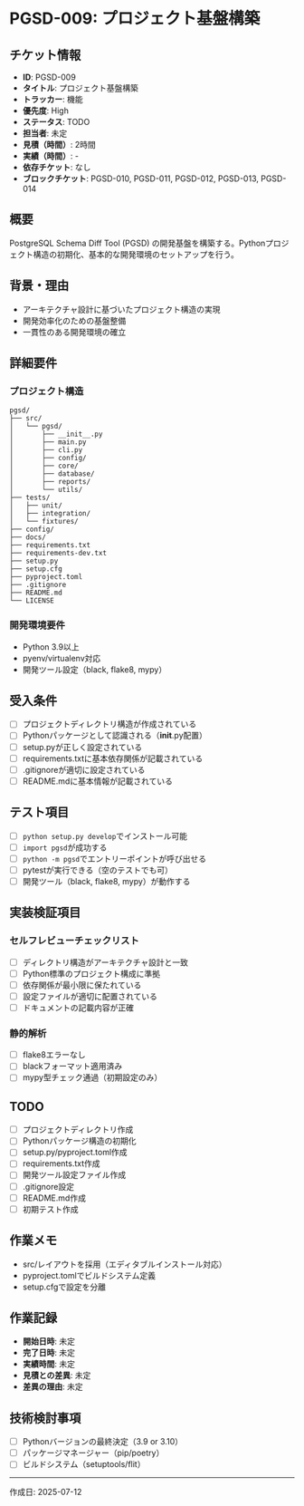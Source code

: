 # PGSD-009: プロジェクト基盤構築

## チケット情報
- **ID**: PGSD-009
- **タイトル**: プロジェクト基盤構築
- **トラッカー**: 機能
- **優先度**: High
- **ステータス**: TODO
- **担当者**: 未定
- **見積（時間）**: 2時間
- **実績（時間）**: -
- **依存チケット**: なし
- **ブロックチケット**: PGSD-010, PGSD-011, PGSD-012, PGSD-013, PGSD-014

## 概要
PostgreSQL Schema Diff Tool (PGSD) の開発基盤を構築する。Pythonプロジェクト構造の初期化、基本的な開発環境のセットアップを行う。

## 背景・理由
- アーキテクチャ設計に基づいたプロジェクト構造の実現
- 開発効率化のための基盤整備
- 一貫性のある開発環境の確立

## 詳細要件
### プロジェクト構造
```
pgsd/
├── src/
│   └── pgsd/
│       ├── __init__.py
│       ├── main.py
│       ├── cli.py
│       ├── config/
│       ├── core/
│       ├── database/
│       ├── reports/
│       └── utils/
├── tests/
│   ├── unit/
│   ├── integration/
│   └── fixtures/
├── config/
├── docs/
├── requirements.txt
├── requirements-dev.txt
├── setup.py
├── setup.cfg
├── pyproject.toml
├── .gitignore
├── README.md
└── LICENSE
```

### 開発環境要件
- Python 3.9以上
- pyenv/virtualenv対応
- 開発ツール設定（black, flake8, mypy）

## 受入条件
- [ ] プロジェクトディレクトリ構造が作成されている
- [ ] Pythonパッケージとして認識される（__init__.py配置）
- [ ] setup.pyが正しく設定されている
- [ ] requirements.txtに基本依存関係が記載されている
- [ ] .gitignoreが適切に設定されている
- [ ] README.mdに基本情報が記載されている

## テスト項目
- [ ] `python setup.py develop`でインストール可能
- [ ] `import pgsd`が成功する
- [ ] `python -m pgsd`でエントリーポイントが呼び出せる
- [ ] pytestが実行できる（空のテストでも可）
- [ ] 開発ツール（black, flake8, mypy）が動作する

## 実装検証項目
### セルフレビューチェックリスト
- [ ] ディレクトリ構造がアーキテクチャ設計と一致
- [ ] Python標準のプロジェクト構成に準拠
- [ ] 依存関係が最小限に保たれている
- [ ] 設定ファイルが適切に配置されている
- [ ] ドキュメントの記載内容が正確

### 静的解析
- [ ] flake8エラーなし
- [ ] blackフォーマット適用済み
- [ ] mypy型チェック通過（初期設定のみ）

## TODO
- [ ] プロジェクトディレクトリ作成
- [ ] Pythonパッケージ構造の初期化
- [ ] setup.py/pyproject.toml作成
- [ ] requirements.txt作成
- [ ] 開発ツール設定ファイル作成
- [ ] .gitignore設定
- [ ] README.md作成
- [ ] 初期テスト作成

## 作業メモ
- src/レイアウトを採用（エディタブルインストール対応）
- pyproject.tomlでビルドシステム定義
- setup.cfgで設定を分離

## 作業記録
- **開始日時**: 未定
- **完了日時**: 未定
- **実績時間**: 未定
- **見積との差異**: 未定
- **差異の理由**: 未定

## 技術検討事項
- [ ] Pythonバージョンの最終決定（3.9 or 3.10）
- [ ] パッケージマネージャー（pip/poetry）
- [ ] ビルドシステム（setuptools/flit）

---

作成日: 2025-07-12